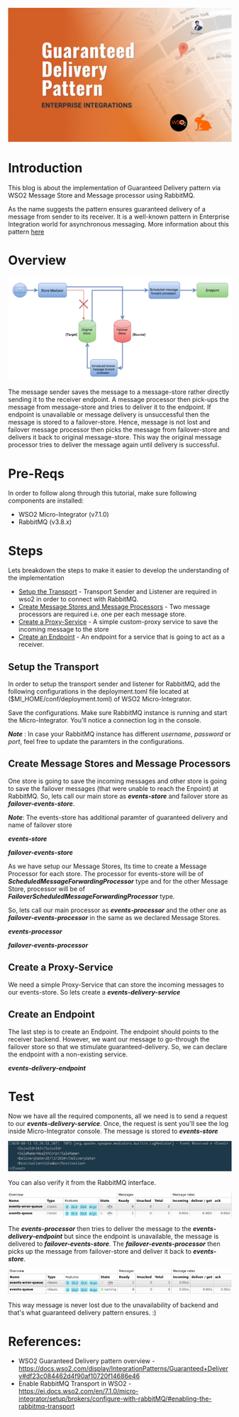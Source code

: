 ![Guaranteed Delivery Pattern Overview](./header.png)

# Introduction
This blog is about the implementation of Guaranteed Delivery pattern via WSO2 Message Store and Message processor using RabbitMQ.

As the name suggests the pattern ensures guaranteed delivery of a message from sender to its receiver. It is a well-known pattern in Enterprise Integration world for asynchronous messaging. More information about this pattern [here][linkToGDPattern]

# Overview
![Guaranteed Delivery Pattern Diagram](./overview.png "Courtesy of WSO2")

The message sender saves the message to a message-store rather directly sending it to the receiver endpoint. A message processor then pick-ups the message from message-store and tries to deliver it to the endpoint. If endpoint is unavailable or message delivery is unsuccessful then the message is stored to a failover-store. Hence, message is not lost and failover message processor then picks the message from failover-store and delivers it back to original message-store. This way the original message processor tries to deliver the message again until delivery is successful.

# Pre-Reqs
In order to follow along through this tutorial, make sure following components are installed:

- WSO2 Micro-Integrator (v7.1.0)
- RabbitMQ (v3.8.x)

# Steps
Lets breakdown the steps to make it easier to develop the understanding of the implementation

- [Setup the Transport](#Setup-the-Transport) -
Transport Sender and Listener are required in wso2 in order to connect with RabbitMQ.
- [Create Message Stores and Message Processors](#Create-Message-Stores-and-Message-Processors) -
Two message processors are required i.e. one per each message store.
- [Create a Proxy-Service](#Create-a-Proxy-Service) -
A simple custom-proxy service to save the incoming message to the store
- [Create an Endpoint](#Create-an-Endpoint) -
An endpoint for a service that is going to act as a receiver.

## Setup the Transport
In order to setup the transport sender and listener for RabbitMQ, add the following configurations in the deployment.toml file located at ($MI_HOME/conf/deployment.toml) of WSO2 Micro-Integrator.

<script src="https://gist.github.com/yasirjanjua/9183c5ac48d12ad3f82d05591082efed.js"></script>

Save the configurations. Make sure RabbitMQ instance is running and start the Micro-Integrator.
You'll notice a connection log in the console.

**_Note_** : In case your RabbitMQ instance has different _username_, _password_ or _port_, feel free to update the paramters in the configurations.

## Create Message Stores and Message Processors
One store is going to save the incoming messages and other store is going to save the failover messages (that were unable to reach the Enpoint) at RabbitMQ. So, lets call our main store as **_events-store_** and failover store as **_failover-events-store_**.

**_Note_**: The events-store has additional paramter of guaranteed delivery and name of failover store

**_events-store_**
<script src="https://gist.github.com/yasirjanjua/cf15a262804194ef5dae886731aa7e4d.js"></script>

**_failover-events-store_**
<script src="https://gist.github.com/yasirjanjua/1ef6e2fa9d0a15caeb464bdca8bac7b8.js"></script>

As we have setup our Message Stores, Its time to create a Message Processor for each store. The processor for events-store will be of
**_ScheduledMessageForwardingProcessor_** type and for the other Message Store, processor will be of **_FailoverScheduledMessageForwardingProcessor_** type.

So, lets call our main processor as **_events-processor_** and the other one as **_failover-events-processor_** in the same as we declared Message Stores.

**_events-processor_**
<script src="https://gist.github.com/yasirjanjua/a47f08b54f7fcd88586adc1cba4d58c1.js"></script>

**_failover-events-processor_**
<script src="https://gist.github.com/yasirjanjua/9b625f5a29111879ba7637c5b4898db3.js"></script>

## Create a Proxy-Service
We need a simple Proxy-Service that can store the incoming messages to our events-store. So lets create a **_events-delivery-service_**

<script src="https://gist.github.com/yasirjanjua/10145e5446ee5f9a088cb47a60969c13.js"></script>

## Create an Endpoint
The last step is to create an Endpoint. The endpoint should points to the receiver backend. However, we want our message to go-through the failover store so that we stimulate guaranteed-delivery. So, we can declare the endpoint with a non-existing service.

**_events-delivery-endpoint_**
<script src="https://gist.github.com/yasirjanjua/f9f26a4f72125c6d1695e32792863b1f.js"></script>

# Test
Now we have all the required components, all we need is to send a request to our **_events-delivery-service_**. Once, the request is sent you'll see the log inside Micro-Integrator console. The message is stored to **_events-store_**

![Event Log](./event-log.png)

You can also verify it from the RabbitMQ interface.

![RabbitMQ Inteface](./rabbitmq-events-queue.png)

The **_events-processor_** then tries to deliver the message to the **_events-delivery-endpoint_** but since the endpoint is unavailable, the message is delivered to **_failover-events-store_**. The **_failover-events-processor_** then picks up the message from failover-store and deliver it back to **_events-store_**.

![RabbitMQ Error Queue](./rabbitmq-error-events-queue.png)

This way message is never lost due to the unavailability of backend and that's what guaranteed delivery pattern ensures. :)

[linkToGDPattern]: https://www.enterpriseintegrationpatterns.com/patterns/messaging/GuaranteedMessaging.html

# References:
- WSO2 Guaranteed Delivery pattern overview - https://docs.wso2.com/display/IntegrationPatterns/Guaranteed+Delivery#df23c084462d4f90af10720f14686e46
- Enable RabbitMQ Transport in WSO2 - https://ei.docs.wso2.com/en/7.1.0/micro-integrator/setup/brokers/configure-with-rabbitMQ/#enabling-the-rabbitmq-transport
